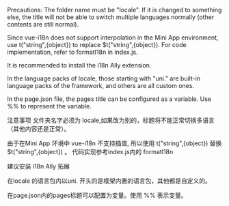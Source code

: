 
Precautions:
The folder name must be "locale". If it is changed to something else, the title will not be able to switch multiple languages normally (other contents are still normal).

Since vue-i18n does not support interpolation in the Mini App environment, use t("string",{object}) to replace $t("string",{object}).
For code implementation, refer to formatI18n in index.js.

It is recommended to install the i18n Ally extension.

In the language packs of locale, those starting with "uni." are built-in language packs of the framework, and others are all custom ones.

In the page.json file, the pages title can be configured as a variable. Use %% to represent the variable.

注意事项
文件夹名字必须为 locale,如果改为别的，标题将不能正常切换多语言（其他内容还是正常）。

由于在Mini App 环境中 vue-i18n 不支持插值, 所以使用 t("string",{object}) 替换 $t("string",{object}) 。
代码实现参考index.js内的 formatI18n

建议安装 i18n Ally 拓展

在locale 的语言包内以uni. 开头的是框架内置的语言包，其他都是自定义的。

在page.json内的pages标题可以配置为变量。使用 %% 表示变量。